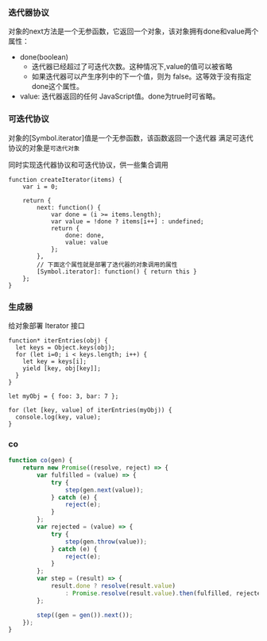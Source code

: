 ### 迭代器协议
对象的next方法是一个无参函数，它返回一个对象，该对象拥有done和value两个属性：
- done(boolean)
  - 迭代器已经超过了可迭代次数。这种情况下,value的值可以被省略
  - 如果迭代器可以产生序列中的下一个值，则为 false。这等效于没有指定done这个属性。
- value: 迭代器返回的任何 JavaScript值。done为true时可省略。

### 可迭代协议
对象的[Symbol.iterator]值是一个无参函数，该函数返回一个迭代器
满足可迭代协议的对象是`可迭代对象`

同时实现迭代器协议和可迭代协议，供一些集合调用
```
function createIterator(items) {
    var i = 0;

    return {
        next: function() {
            var done = (i >= items.length);
            var value = !done ? items[i++] : undefined;
            return {
                done: done,
                value: value
            };
        },
        // 下面这个属性就是部署了迭代器的对象调用的属性
        [Symbol.iterator]: function() { return this }
    };
}
```

### 生成器
给对象部署 Iterator 接口
```
function* iterEntries(obj) {
  let keys = Object.keys(obj);
  for (let i=0; i < keys.length; i++) {
    let key = keys[i];
    yield [key, obj[key]];
  }
}

let myObj = { foo: 3, bar: 7 };

for (let [key, value] of iterEntries(myObj)) {
  console.log(key, value);
}
```

### co
```javascript
function co(gen) {
    return new Promise((resolve, reject) => {
        var fulfilled = (value) => {
            try {
                step(gen.next(value));
            } catch (e) {
                reject(e);
            }
        };
        var rejected = (value) => {
            try {
                step(gen.throw(value));
            } catch (e) {
                reject(e);
            }
        };
        var step = (result) => {
            result.done ? resolve(result.value)
                : Promise.resolve(result.value).then(fulfilled, rejected);
        };

        step((gen = gen()).next());
    });
}
```
